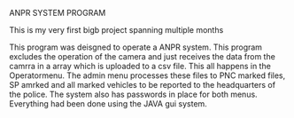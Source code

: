 ANPR SYSTEM PROGRAM

This is my very first bigb project spanning multiple months

This program was deisgned to operate a ANPR system. This program excludes the operation of the camera
and just receives the data from the camrra in a array which is uploaded to a csv file. This all happens
in the Operatormenu. The admin menu processes these files to PNC marked files, SP amrked and all marked vehicles to be 
reported to the headquarters of the police. The system also has passwords in place for both menus. Everything
had been done using the JAVA gui system. 
